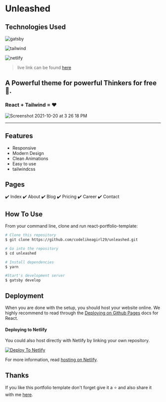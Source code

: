 # Unleashed

## Technologies Used

![gatsby](https://img.shields.io/badge/Gatsby-663399?style=for-the-badge&logo=gatsby&logoColor=white)

![tailwind](https://img.shields.io/badge/Tailwind_CSS-38B2AC?style=for-the-badge&logo=tailwind-css&logoColor=white)

![netlify](	https://img.shields.io/badge/Netlify-00C7B7?style=for-the-badge&logo=netlify&logoColor=white)

> live link can be found [here](https://unleashed-dog-blog.netlify.app/)

## A Powerful theme for powerful Thinkers for free 💸.
### React + Tailwind = ❤️

![Screenshot 2021-10-20 at 3 26 18 PM](https://res.cloudinary.com/codelikeagirl29/image/upload/v1702397613/unleashed-dog-blog-netlify-app_lrgovs.png)

---

## Features
- Responsive
- Modern Design
- Clean Animations
- Easy to use
- tailwindcss


## Pages
✔️ Index
✔️ About
✔️ Blog
✔️ Pricing
✔️ Career
✔️ Contact

## How To Use 

From your command line, clone and run react-portfolio-template:

```bash
# Clone this repository
$ git clone https://github.com/codelikeagirl29/unleashed.git

# Go into the repository
$ cd unleashed

# Install dependencies
$ yarn

#Start's development server
$ gatsby develop
```

## Deployment
When you are done with the setup, you should host your website online.
We highly recommend to read through the [Deploying on Github Pages](https://create-react-app.dev/docs/deployment/#github-pages) docs for React.

#### Deploying to Netlify

You could also host directly with Netlify by linking your own repository.

[![Deploy To Netlify](https://www.netlify.com/img/deploy/button.svg)](https://app.netlify.com/start/deploy?repository=https://github.com/codelikeagirl29/unleashed)

For more information, read [hosting on Netlify](https://create-react-app.dev/docs/deployment/#netlify).


## Thanks
If you like this portfolio template don't forget give it a ⭐ and also share it with me [here](mailto:lindseykdev@gmail.com).

